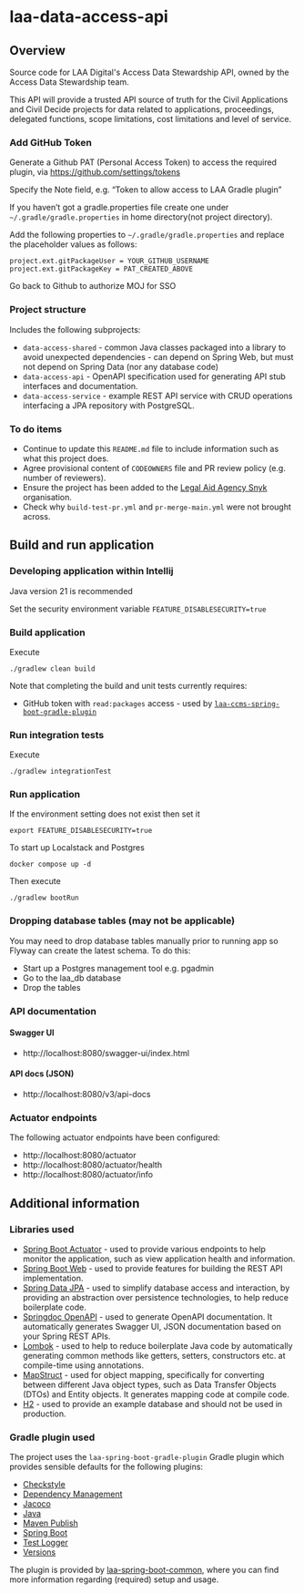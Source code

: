 # laa-data-access-api

## Overview

Source code for LAA Digital's Access Data Stewardship API, owned by the Access Data Stewardship team.

This API will provide a trusted API source of truth for the Civil Applications and Civil Decide projects for data
related to applications, proceedings, delegated functions, scope limitations, cost limitations and level of service.

### Add GitHub Token
Generate a Github PAT (Personal Access Token) to access the required plugin, via https://github.com/settings/tokens

Specify the Note field, e.g. “Token to allow access to LAA Gradle plugin”

If you haven’t got a gradle.properties file create one under `~/.gradle/gradle.properties` in home directory(not project directory).

Add the following properties to `~/.gradle/gradle.properties` and replace the placeholder values as follows:

```
project.ext.gitPackageUser = YOUR_GITHUB_USERNAME
project.ext.gitPackageKey = PAT_CREATED_ABOVE
```

Go back to Github to authorize MOJ for SSO

### Project structure
Includes the following subprojects:

- `data-access-shared` - common Java classes packaged into a library to avoid unexpected dependencies - can depend
  on Spring Web, but must not depend on Spring Data (nor any database code)
- `data-access-api` - OpenAPI specification used for generating API stub interfaces and documentation.
- `data-access-service` - example REST API service with CRUD operations interfacing a JPA repository with PostgreSQL.

### To do items
- Continue to update this `README.md` file to include information such as what this project does.
- Agree provisional content of `CODEOWNERS` file and PR review policy (e.g. number of reviewers).
- Ensure the project has been added to the [Legal Aid Agency Snyk](https://app.snyk.io/org/legal-aid-agency) organisation.
- Check why `build-test-pr.yml` and `pr-merge-main.yml` were not brought across.

## Build and run application
### Developing application within Intellij
Java version 21 is recommended

Set the security environment variable
`FEATURE_DISABLESECURITY=true`

### Build application
Execute

`./gradlew clean build`

Note that completing the build and unit tests currently requires:
- GitHub token with `read:packages` access - used by [`laa-ccms-spring-boot-gradle-plugin`](#gradle-plugin-used)

### Run integration tests
Execute

`./gradlew integrationTest`

### Run application
If the environment setting does not exist then set it

`export FEATURE_DISABLESECURITY=true`

To start up Localstack and Postgres

`docker compose up -d`

Then execute

`./gradlew bootRun`

### Dropping database tables (may not be applicable)
You may need to drop database tables manually prior to running app so Flyway can create the latest schema. To do this:
- Start up a Postgres management tool e.g. pgadmin
- Go to the laa_db database
- Drop the tables

### API documentation
#### Swagger UI
- http://localhost:8080/swagger-ui/index.html
#### API docs (JSON)
- http://localhost:8080/v3/api-docs

### Actuator endpoints
The following actuator endpoints have been configured:
- http://localhost:8080/actuator
- http://localhost:8080/actuator/health
- http://localhost:8080/actuator/info

## Additional information

### Libraries used
- [Spring Boot Actuator](https://docs.spring.io/spring-boot/reference/actuator/index.html) - used to provide various endpoints to help monitor the application, such as view application health and information.
- [Spring Boot Web](https://docs.spring.io/spring-boot/reference/web/index.html) - used to provide features for building the REST API implementation.
- [Spring Data JPA](https://docs.spring.io/spring-data/jpa/reference/jpa.html) - used to simplify database access and interaction, by providing an abstraction over persistence technologies, to help reduce boilerplate code.
- [Springdoc OpenAPI](https://springdoc.org/) - used to generate OpenAPI documentation. It automatically generates Swagger UI, JSON documentation based on your Spring REST APIs.
- [Lombok](https://projectlombok.org/) - used to help to reduce boilerplate Java code by automatically generating common
  methods like getters, setters, constructors etc. at compile-time using annotations.
- [MapStruct](https://mapstruct.org/) - used for object mapping, specifically for converting between different Java object types, such as Data Transfer Objects (DTOs)
  and Entity objects. It generates mapping code at compile code.
- [H2](https://www.h2database.com/html/main.html) - used to provide an example database and should not be used in production.

### Gradle plugin used
The project uses the `laa-spring-boot-gradle-plugin` Gradle plugin which provides
sensible defaults for the following plugins:

- [Checkstyle](https://docs.gradle.org/current/userguide/checkstyle_plugin.html)
- [Dependency Management](https://plugins.gradle.org/plugin/io.spring.dependency-management)
- [Jacoco](https://docs.gradle.org/current/userguide/jacoco_plugin.html)
- [Java](https://docs.gradle.org/current/userguide/java_plugin.html)
- [Maven Publish](https://docs.gradle.org/current/userguide/publishing_maven.html)
- [Spring Boot](https://plugins.gradle.org/plugin/org.springframework.boot)
- [Test Logger](https://github.com/radarsh/gradle-test-logger-plugin)
- [Versions](https://github.com/ben-manes/gradle-versions-plugin)

The plugin is provided by [laa-spring-boot-common](https://github.com/ministryofjustice/laa-spring-boot-common), where you can find
more information regarding (required) setup and usage.

